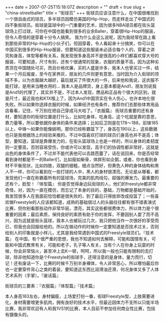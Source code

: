 +++
date = 2007-07-25T15:18:07Z
description = ""
draft = true
slug = "china-streetballer"
title = "街球员"
+++
街球员应该注意什么，在中国很难找到一个很自由式的球员，多半球员因模仿美国的Hip-Hop，而走样走出了中国式的四不象街球员。街球是篮球中的一门重要的艺术，因为很多NBA球员都在街头篮球场上打过球，可你在中国也能看到很多的业余Baller，穿着很Hip-Hop的服装，但令人奇怪的是穿着十分令人搞笑。
我为什么会这么说呢，因为我经常在路上看到那些非常的Hip-Hop的小伙子们，但因穿着，令人看起来十分搞笑，你可以在中国买到很多的Hip-Hop服装，但要知道这些服装未必适合每个人的，穿着之讲究和身高，体型等都有关系，我发现很多身高并不是很高的小样们都喜欢穿大号的服装，可要知道，尺寸有别，还有个很通常的现象，衣服的质量不高，因为这种劣质货在中国随处可买，而且价格优廉，买的人盛是许多，我本人也曾买过一件，结果一个月后报废，至今在家养灰，朋友的几件则更有意思，当时因为介入街球的领域不多，以为衣服越大越好，最后就买了件很大的一件，后来他和我说，这衣服不能打球，是用来当睡衣用的...
我本人是品牌货，身上基本都是And1，朋友则说我是And1的代理了，其实并不是，不过本人发现，赝品和正品有个很大的区别，就是尺寸，最近我也和K1X楷上了，因为And1中国货实在令人伤心，也许本地化很失败。所以如果你选择衣服的时候，如果经济也有条件，推荐你们去那些体育用品店看看，记住，千万别在把自己穿成马大哈了。『衣服篇』
街球员重要的还有身材，要知道你的街球位置是打什么，比如吃身体，吃身高，这个吃就是靠的意思，靠力量等，所以要依据你身体的条件来选择；比如后卫则是在178～188，前锋185以上，中锋～如果你能像姚明，那你已经称霸篮下了，身高在190以上，这些数据也只是我根据场上的经验来推的，不过中国喜欢打球的球员们身高也并不是高；体型，要知道，篮球是靠爆发力的，在街头篮球场上也是一样的，所以身体的柔韧度则一定要高，否则容易受伤，你或许可以发现，高手们的协调性都非常好，这就是出色的身体条件了，不过并不能代表他可以去跳芭蕾了，话在说回来，你是否经常看到身材都是不一的Baller们，比如瘦如柴骨，体胖形如企鹅，或者，你也看到身材不平衡现状，比如四肢，双腿的细粗，细点当然好，但黄色人种的身体结构和黑人不一样，你可以看到在一些打球的人中，黑人的身材很漂亮，无论是从哪看，都发现他们一直在称霸着所有的篮球场，完美的肌肉线勾，超强的爆发力。最重要的还有个，脸型！『体型篇』<!--more-->
你是否觉得身边玩街球的人，他们的freestyle都非常奇怪，对，因为一直在模仿，而忘记了本身的目的，基础，万物都是基础开始的，我发现很多人在我面前恰恰都是很失败的，到了最后只得放弃改成投篮了；一些喜欢做Freestyle的人应该都知道，成熟的基础很过人的头脑往往都有很不错表演式比赛，但你别看那些动作非常华丽，漂亮，其实这些都很费体力，所以体力是个很重要的因素；最后素质，保持良好的素质有助于你的发挥，不要因别人耍了而不高兴，因为这就是街头篮球，我本人也被玩过几次，我只把他当作一次很好的享受而已，但我也会回报给他的。所以在做动作的时候你一定要知道是否技术过关，否则给别人的印象就是小样儿，尤其是我经常遇到中国式的Freestyle球员们。『技术篇』
在中国，有个很严重的思想，我也不知道如何去解释，可能和国情有关，可能和中国式教育有关，可能和老子，孔子等人有关，当有个人在你身上玩耍的时候，你会非常恼火，甚至冲上去K一顿，呵呵，所以我一般也只能有限制的去打球，除非他知道你是个Freestyle的街球手，还得注意的是身体，量力而行，切记！还有废话一下，比赛的时候千万别半身裸体，令人非常恶心，所以哪怕最后你也一定要穿件背心之类的着装，要知道这东西比润滑油还滑，何况身体又多了人体艺术系列（手掌）。『废话篇』

街球员的三要素：『衣服篇』『体型篇』『技术篇』

本人身高183左右，身材偏瘦，上场爱打扮一番，街球Freestyle型，上肢需要进化，身材需要增更多肌肉，拥有良好的技术水平，但最近因体力不支所以只能半场比赛，我非常欢迎有人和我1VS1的比赛，本人目前不参加任何商业性比赛，包括有摄像头的。